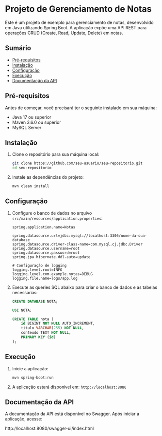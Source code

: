 # Projeto de Gerenciamento de Notas

Este é um projeto de exemplo para gerenciamento de notas, desenvolvido em Java utilizando Spring Boot. A aplicação expõe uma API REST para operações CRUD (Create, Read, Update, Delete) em notas.

## Sumário

- [Pré-requisitos](#pré-requisitos)
- [Instalação](#instalação)
- [Configuração](#configuração)
- [Execução](#execução)
- [Documentação da API](#documentação-da-api)

## Pré-requisitos

Antes de começar, você precisará ter o seguinte instalado em sua máquina:

- Java 17 ou superior
- Maven 3.6.0 ou superior
- MySQL Server

## Instalação

1. Clone o repositório para sua máquina local:
    ```sh
    git clone https://github.com/seu-usuario/seu-repositorio.git
    cd seu-repositorio
    ```

2. Instale as dependências do projeto:
    ```sh
    mvn clean install
    ```

## Configuração

1. Configure o banco de dados no arquivo `src/main/resources/application.properties`:
    ```properties
    spring.application.name=Notas

    spring.datasource.url=jdbc:mysql://localhost:3306/nome-da-sua-database
    spring.datasource.driver-class-name=com.mysql.cj.jdbc.Driver
    spring.datasource.username=root
    spring.datasource.password=root
    spring.jpa.hibernate.ddl-auto=update

    # Configuração de logging
    logging.level.root=INFO
    logging.level.com.example.notas=DEBUG
    logging.file.name=logs/app.log
    ```

2. Execute as queries SQL abaixo para criar o banco de dados e as tabelas necessárias:

    ```sql
    CREATE DATABASE NOTA;

    USE NOTA;

    CREATE TABLE nota (
        id BIGINT NOT NULL AUTO_INCREMENT,
        titulo VARCHAR(255) NOT NULL,
        conteudo TEXT NOT NULL,
        PRIMARY KEY (id)
    );
    ```

## Execução

1. Inicie a aplicação:
    ```sh
    mvn spring-boot:run
    ```

2. A aplicação estará disponível em: `http://localhost:8080`

## Documentação da API

A documentação da API está disponível no Swagger. Após iniciar a aplicação, acesse:

http://localhost:8080/swagger-ui/index.html






